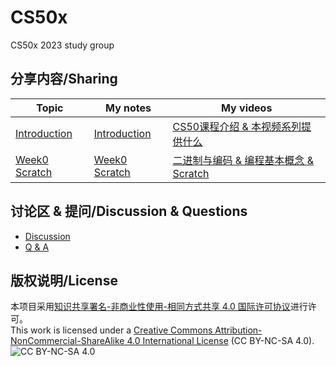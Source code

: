 # CS50x
CS50x 2023 study group

## 分享内容/Sharing

| Topic                                                     | My notes                                | My videos                                                                             |
| --------------------------------------------------------- | --------------------------------------- | ------------------------------------------------------------------------------------- |
| [Introduction](https://cs50.harvard.edu/x/2023/)          | [Introduction](./notes/introduction.md) | [CS50课程介绍 & 本视频系列提供什么](https://www.bilibili.com/video/BV18k4y1K7fQ/)     |
| [Week0 Scratch](https://cs50.harvard.edu/x/2023/weeks/0/) | [Week0 Scratch](./notes/week0.md)       | [二进制与编码 & 编程基本概念 & Scratch](https://www.bilibili.com/video/BV1x94y1B7qa/) |

## 讨论区 & 提问/Discussion & Questions

- [Discussion](https://github.com/Xilesun/CS50x/discussions)  
- [Q & A](https://github.com/Xilesun/CS50x/discussions/categories/q-a)

## 版权说明/License

本项目采用[知识共享署名-非商业性使用-相同方式共享 4.0 国际许可协议](https://creativecommons.org/licenses/by-nc-sa/4.0/)进行许可。   
This work is licensed under a [Creative Commons Attribution-NonCommercial-ShareAlike 4.0 International License](https://creativecommons.org/licenses/by-nc-sa/4.0/) (CC BY-NC-SA 4.0).  
![CC BY-NC-SA 4.0](https://i.creativecommons.org/l/by-nc-sa/4.0/88x31.png)